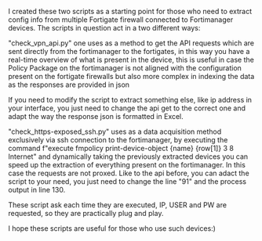 I created these two scripts as a starting point for those who need to extract config info from multiple Fortigate firewall connected to Fortimanager devices. 
The scripts in question act in a two different ways:


"check_vpn_api.py" one uses as a method to get the API requests which are sent directly from the fortimanager to the fortigates, in this way you have a real-time overview of what is present in the device, this is useful in case the Policy Package on the fortimanager is not aligned with the configuration present on the fortigate firewalls but also more complex in indexing the data as the responses are provided in json

If you need to modify the script to extract something else, like ip address in your interface, you just need to change the api get to the correct one and adapt the way the response json is formatted in Excel.

"check_https-exposed_ssh.py" uses as a data acquisition method exclusively via ssh connection to the fortimanager, by executing the command f"execute fmpolicy print-device-object {name} {row[1]} 3 8 Internet" and dynamically taking the previously extracted devices you can speed up the extraction of everything present on the fortimanager. In this case the requests are not proxed.
Like to the api before, you can adact the script to your need, you just need to change the line "91" and the process output in line 130.


These script ask each time they are executed, IP, USER and PW are requested, so they are practically plug and play.


I hope these scripts are useful for those who use such devices:)

